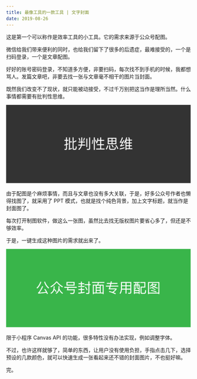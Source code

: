 ```yaml
---
title: 最像工具的一款工具 | 文字封面
date: 2019-08-26
---
```


这是第一个可以称作是效率工具的小工具。它的需求来源于公众号配图。

微信给我们带来便利的同时，也给我们留下了很多的后遗症，最难接受的，一个是扫码登录，一个是文章配图。

好好的账号密码登录，不知道多方便，非要扫码，每次找不到手机的时候，我都想骂人。发篇文章吧，非要去找一张与文章毫不相干的图片当封面。

既然我们改变不了现状，就只能被动接受，不过千万别把这当作是理所当然。什么事情都需要有批判性思维。

![](./_image/IMG_3198.PNG)

由于配图是个麻烦事情，而且与文章也没有多大关联，于是，好多公众号作者也懒得找图了，就采用了 PPT 模式，也就是找个纯色背景，加上文字标题，就当作是封面图了。

每次打开制图软件，做这么一张图，虽然比去找无版权图片要省心多了，但还是不够效率。

于是，一键生成这种图片的需求就出来了。

![](./_image/IMG_3199.PNG)

限于小程序 Canvas API 的功能，很多特性没有办法实现，例如调整字体。

不过，也许这样就够了，简单的东西，让用户没有使用负担，手指点击几下，选择预设的几款颜色，就可以快速生成一张看起来还不错的封面图片，不也挺好嘛。

完。